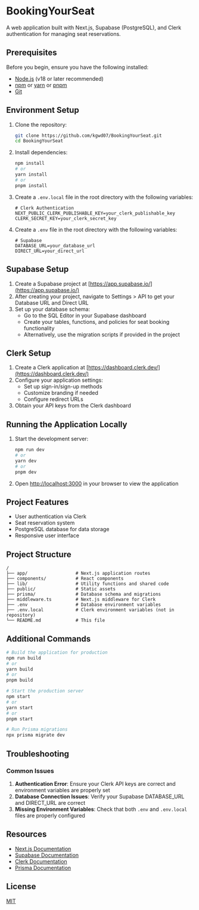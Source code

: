 # BookingYourSeat

A web application built with Next.js, Supabase (PostgreSQL), and Clerk authentication for managing seat reservations.

## Prerequisites

Before you begin, ensure you have the following installed:

- [Node.js](https://nodejs.org/) (v18 or later recommended)
- [npm](https://www.npmjs.com/) or [yarn](https://yarnpkg.com/) or [pnpm](https://pnpm.io/)
- [Git](https://git-scm.com/)

## Environment Setup

1. Clone the repository:
   ```bash
   git clone https://github.com/kgwd07/BookingYourSeat.git
   cd BookingYourSeat
   ```

2. Install dependencies:
   ```bash
   npm install
   # or
   yarn install
   # or
   pnpm install
   ```

3. Create a `.env.local` file in the root directory with the following variables:

   ```
   # Clerk Authentication
   NEXT_PUBLIC_CLERK_PUBLISHABLE_KEY=your_clerk_publishable_key
   CLERK_SECRET_KEY=your_clerk_secret_key
   ```

4. Create a `.env` file in the root directory with the following variables:
  
   ```
   # Supabase
   DATABASE_URL=your_database_url
   DIRECT_URL=your_direct_url
   ```

## Supabase Setup

1. Create a Supabase project at [https://app.supabase.io/](https://app.supabase.io/)
2. After creating your project, navigate to Settings > API to get your Database URL and Direct URL
3. Set up your database schema:
   - Go to the SQL Editor in your Supabase dashboard
   - Create your tables, functions, and policies for seat booking functionality
   - Alternatively, use the migration scripts if provided in the project

## Clerk Setup

1. Create a Clerk application at [https://dashboard.clerk.dev/](https://dashboard.clerk.dev/)
2. Configure your application settings:
   - Set up sign-in/sign-up methods
   - Customize branding if needed
   - Configure redirect URLs
3. Obtain your API keys from the Clerk dashboard

## Running the Application Locally

1. Start the development server:
   ```bash
   npm run dev
   # or
   yarn dev
   # or
   pnpm dev
   ```

2. Open [http://localhost:3000](http://localhost:3000) in your browser to view the application

## Project Features

- User authentication via Clerk
- Seat reservation system
- PostgreSQL database for data storage
- Responsive user interface

## Project Structure

```
/
├── app/                  # Next.js application routes
├── components/           # React components
├── lib/                  # Utility functions and shared code
├── public/               # Static assets
├── prisma/               # Database schema and migrations
├── middleware.ts         # Next.js middleware for Clerk
├── .env                  # Database environment variables
├── .env.local            # Clerk environment variables (not in repository)
└── README.md             # This file
```

## Additional Commands

```bash
# Build the application for production
npm run build
# or
yarn build
# or
pnpm build

# Start the production server
npm start
# or
yarn start
# or
pnpm start

# Run Prisma migrations
npx prisma migrate dev
```

## Troubleshooting

### Common Issues

1. **Authentication Error**: Ensure your Clerk API keys are correct and environment variables are properly set
2. **Database Connection Issues**: Verify your Supabase DATABASE_URL and DIRECT_URL are correct
3. **Missing Environment Variables**: Check that both `.env` and `.env.local` files are properly configured

## Resources

- [Next.js Documentation](https://nextjs.org/docs)
- [Supabase Documentation](https://supabase.io/docs)
- [Clerk Documentation](https://clerk.dev/docs)
- [Prisma Documentation](https://www.prisma.io/docs)

## License

[MIT](LICENSE)